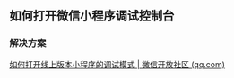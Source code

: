 ## 如何打开微信小程序调试控制台
### 解决方案
[如何打开线上版本小程序的调试模式 | 微信开放社区 (qq.com)](https://developers.weixin.qq.com/community/develop/article/doc/00002660408f10e97e89c170156413)
